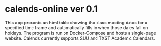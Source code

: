 # calends-online ver 0.1
This app presents an html table showing the class meeting dates for a specified time frame and automatically fills in when those dates fall on hoidays. The program is run on Docker-Compose and hosts a single-page website. Calends currently supports SUU and TXST Academic Calendars.
